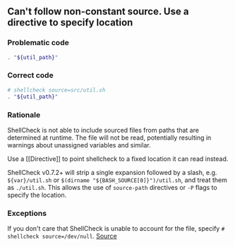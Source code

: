 ## Can't follow non-constant source. Use a directive to specify location

### Problematic code

```sh
. "${util_path}"
```

### Correct code

```sh
# shellcheck source=src/util.sh
. "${util_path}"
```

### Rationale

ShellCheck is not able to include sourced files from paths that are determined at runtime. The file will not be read, potentially resulting in warnings about unassigned variables and similar.

Use a [[Directive]] to point shellcheck to a fixed location it can read instead.

ShellCheck v0.7.2+ will strip a single expansion followed by a slash, e.g. `${var}/util.sh` or `$(dirname "${BASH_SOURCE[0]}")/util.sh`, and treat them as `./util.sh`. This allows the use of `source-path` directives or `-P` flags to specify the location.

### Exceptions

If you don't care that ShellCheck is unable to account for the file, specify `# shellcheck source=/dev/null`.
[Source](https://github.com/koalaman/shellcheck/wiki/SC1090)

